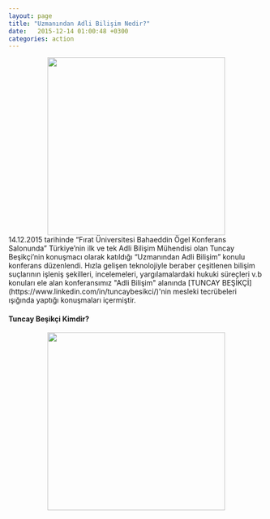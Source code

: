```yaml
---
layout: page
title: "Uzmanından Adli Bilişim Nedir?"
date:   2015-12-14 01:00:48 +0300
categories: action
---
```

<div align="center"><img src="https://fuadlibilisim.github.io/abt/assets/img/Uzmanindan-adli-bilisim.jpeg"  width="350"></div>
14.12.2015 tarihinde “Fırat Üniversitesi Bahaeddin Ögel Konferans Salonunda” Türkiye’nin ilk ve tek Adli Bilişim Mühendisi olan Tuncay Beşikçi’nin konuşmacı olarak katıldığı “Uzmanından Adli Bilişim” konulu konferans düzenlendi. Hızla gelişen teknolojiyle beraber çeşitlenen bilişim suçlarının işleniş şekilleri, incelemeleri, yargılamalardaki hukuki süreçleri v.b konuları ele alan konferansımız "Adli Bilişim" alanında [TUNCAY BEŞİKÇİ](https://www.linkedin.com/in/tuncaybesikci/)'nin mesleki tecrübeleri ışığında yaptığı konuşmaları içermiştir.

#### Tuncay Beşikçi Kimdir?
<div align="center"><img src="https://fuadlibilisim.github.io/abt/assets/img/tuncay-besikci.jpg"  width="350"></div>
